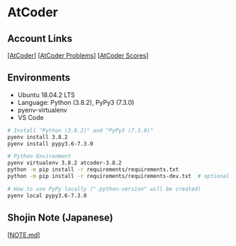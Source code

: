 # AtCoder

## Account Links

[[AtCoder](https://atcoder.jp/users/parentheses)]
[[AtCoder Problems](https://kenkoooo.com/atcoder/#/table/parentheses)]
[[AtCoder Scores](https://atcoder-scores.herokuapp.com/graph?user=parentheses)]

## Environments

- Ubuntu 18.04.2 LTS
- Language: Python (3.8.2), PyPy3 (7.3.0)
- pyenv-virtualenv
- VS Code

```bash
# Install "Python (3.8.2)" and "PyPy3 (7.3.0)"
pyenv install 3.8.2
pyenv install pypy3.6-7.3.0

# Python Environment
pyenv virtualenv 3.8.2 atcoder-3.8.2
python -m pip install -r requirements/requirements.txt
python -m pip install -r requirements/requirements-dev.txt  # optional

# How to use PyPy locally (".python-version" will be created)
pyenv local pypy3.6-7.3.0
```

## Shojin Note (Japanese)

[[NOTE.md](NOTE.md)]
